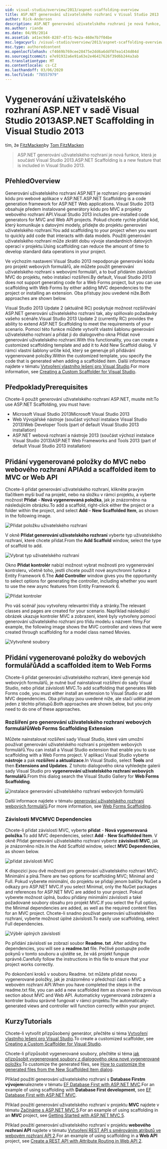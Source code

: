 ```yaml
---
uid: visual-studio/overview/2013/aspnet-scaffolding-overview
title: ASP.NET generování uživatelského rozhraní v Visual Studio 2013 | Microsoft Docs
author: Rick-Anderson
description: ASP.NET generování uživatelského rozhraní je nová funkce, která je součástí Visual Studio 2013.
ms.author: riande
ms.date: 04/09/2014
ms.assetid: a41ec9d4-8287-4f31-9e2a-460e7b7f04be
msc.legacyurl: /visual-studio/overview/2013/aspnet-scaffolding-overview
msc.type: authoredcontent
ms.openlocfilehash: cf4669b769cee28475e2dd6a6ddf07ea1434d04d
ms.sourcegitcommit: e7e91932a6e91a63e2e46417626f39d6b244a3ab
ms.translationtype: MT
ms.contentlocale: cs-CZ
ms.lasthandoff: 03/06/2020
ms.locfileid: "78557979"
---
```

# <a name="aspnet-scaffolding-in-visual-studio-2013"></a><span data-ttu-id="16a7e-103">Vygenerování uživatelského rozhraní ASP.NET v sadě Visual Studio 2013</span><span class="sxs-lookup"><span data-stu-id="16a7e-103">ASP.NET Scaffolding in Visual Studio 2013</span></span>

<span data-ttu-id="16a7e-104">tím, že [FitzMacken](https://github.com/tfitzmac)</span><span class="sxs-lookup"><span data-stu-id="16a7e-104">by [Tom FitzMacken](https://github.com/tfitzmac)</span></span>

> <span data-ttu-id="16a7e-105">ASP.NET generování uživatelského rozhraní je nová funkce, která je součástí Visual Studio 2013.</span><span class="sxs-lookup"><span data-stu-id="16a7e-105">ASP.NET Scaffolding is a new feature that is included in Visual Studio 2013.</span></span>

## <a name="overview"></a><span data-ttu-id="16a7e-106">Přehled</span><span class="sxs-lookup"><span data-stu-id="16a7e-106">Overview</span></span>

<span data-ttu-id="16a7e-107">Generování uživatelského rozhraní ASP.NET je rozhraní pro generování kódu pro webové aplikace v ASP.NET.</span><span class="sxs-lookup"><span data-stu-id="16a7e-107">ASP.NET Scaffolding is a code generation framework for ASP.NET Web applications.</span></span> <span data-ttu-id="16a7e-108">Visual Studio 2013 obsahuje předem instalované generátory kódu pro MVC a projekty webového rozhraní API.</span><span class="sxs-lookup"><span data-stu-id="16a7e-108">Visual Studio 2013 includes pre-installed code generators for MVC and Web API projects.</span></span> <span data-ttu-id="16a7e-109">Pokud chcete rychle přidat kód, který komunikuje s datovými modely, přidejte do projektu generování uživatelského rozhraní.</span><span class="sxs-lookup"><span data-stu-id="16a7e-109">You add scaffolding to your project when you want to quickly add code that interacts with data models.</span></span> <span data-ttu-id="16a7e-110">Použití generování uživatelského rozhraní může zkrátit dobu vývoje standardních datových operací v projektu.</span><span class="sxs-lookup"><span data-stu-id="16a7e-110">Using scaffolding can reduce the amount of time to develop standard data operations in your project.</span></span>

<span data-ttu-id="16a7e-111">Ve výchozím nastavení Visual Studio 2013 nepodporuje generování kódu pro projekt webových formulářů, ale můžete použít generování uživatelského rozhraní s webovými formuláři, a to buď přidáním závislosti MVC do projektu, nebo instalací rozšíření.</span><span class="sxs-lookup"><span data-stu-id="16a7e-111">By default, Visual Studio 2013 does not support generating code for a Web Forms project, but you can use scaffolding with Web Forms by either adding MVC dependencies to the project or installing an extension.</span></span> <span data-ttu-id="16a7e-112">Oba přístupy jsou uvedené níže.</span><span class="sxs-lookup"><span data-stu-id="16a7e-112">Both approaches are shown below.</span></span>

<span data-ttu-id="16a7e-113">Visual Studio 2013 Update 2 (aktuálně RC) poskytuje možnost rozšiřování ASP.NET generování uživatelského rozhraní tak, aby splňovalo požadavky vašeho scénáře.</span><span class="sxs-lookup"><span data-stu-id="16a7e-113">Visual Studio 2013 Update 2 (currently RC) provides the ability to extend ASP.NET Scaffolding to meet the requirements of your scenario.</span></span> <span data-ttu-id="16a7e-114">Pomocí této funkce můžete vytvořit vlastní šablonu generování uživatelského rozhraní a přidat ji do dialogového okna Přidat nové generování uživatelského rozhraní.</span><span class="sxs-lookup"><span data-stu-id="16a7e-114">With this functionality, you can create a customized scaffolding template and add it to Add New Scaffold dialog.</span></span> <span data-ttu-id="16a7e-115">V rámci vlastní šablony určíte kód, který se generuje při přidávání vygenerované položky.</span><span class="sxs-lookup"><span data-stu-id="16a7e-115">Within the customized template, you specify the code that is generated when adding a scaffolded item.</span></span> <span data-ttu-id="16a7e-116">Další informace najdete v tématu [Vytvoření vlastního lešení pro Visual Studio](https://go.microsoft.com/fwlink/p/?LinkId=395029).</span><span class="sxs-lookup"><span data-stu-id="16a7e-116">For more information, see [Creating a Custom Scaffolder for Visual Studio](https://go.microsoft.com/fwlink/p/?LinkId=395029).</span></span>

## <a name="prerequisites"></a><span data-ttu-id="16a7e-117">Předpoklady</span><span class="sxs-lookup"><span data-stu-id="16a7e-117">Prerequisites</span></span>

<span data-ttu-id="16a7e-118">Chcete-li použít generování uživatelského rozhraní ASP.NET, musíte mít:</span><span class="sxs-lookup"><span data-stu-id="16a7e-118">To use ASP.NET Scaffolding, you must have:</span></span>

- <span data-ttu-id="16a7e-119">Microsoft Visual Studio 2013</span><span class="sxs-lookup"><span data-stu-id="16a7e-119">Microsoft Visual Studio 2013</span></span>
- <span data-ttu-id="16a7e-120">Web Vývojářské nástroje (součást výchozí instalace Visual Studio 2013)</span><span class="sxs-lookup"><span data-stu-id="16a7e-120">Web Developer Tools (part of default Visual Studio 2013 installation)</span></span>
- <span data-ttu-id="16a7e-121">ASP.NET webová rozhraní a nástroje 2013 (součást výchozí instalace Visual Studio 2013)</span><span class="sxs-lookup"><span data-stu-id="16a7e-121">ASP.NET Web Frameworks and Tools 2013 (part of default Visual Studio 2013 installation)</span></span>

## <a name="add-a-scaffolded-item-to-mvc-or-web-api"></a><span data-ttu-id="16a7e-122">Přidání vygenerované položky do MVC nebo webového rozhraní API</span><span class="sxs-lookup"><span data-stu-id="16a7e-122">Add a scaffolded item to MVC or Web API</span></span>

<span data-ttu-id="16a7e-123">Chcete-li přidat generování uživatelského rozhraní, klikněte pravým tlačítkem myši buď na projekt, nebo na složku v rámci projektu, a vyberte možnost **Přidat** – **Nová vygenerovaná položka**, jak je znázorněno na následujícím obrázku.</span><span class="sxs-lookup"><span data-stu-id="16a7e-123">To add a scaffold, right-click either the project or a folder within the project, and select **Add** – **New Scaffolded Item**, as shown in the following image.</span></span>

![Přidat položku uživatelského rozhraní](aspnet-scaffolding-overview/_static/image1.png)

<span data-ttu-id="16a7e-125">V okně **Přidat generování uživatelského rozhraní** vyberte typ uživatelského rozhraní, které chcete přidat.</span><span class="sxs-lookup"><span data-stu-id="16a7e-125">From the **Add Scaffold** window, select the type of scaffold to add.</span></span>

![Vybrat typ uživatelského rozhraní](aspnet-scaffolding-overview/_static/image2.png)

<span data-ttu-id="16a7e-127">Okno **Přidat kontrolér** nabízí možnost vybrat možnosti pro vygenerování kontroleru, včetně toho, jestli chcete použít nové asynchronní funkce z Entity Framework 6.</span><span class="sxs-lookup"><span data-stu-id="16a7e-127">The **Add Controller** window gives you the opportunity to select options for generating the controller, including whether you want to use the new async features from Entity Framework 6.</span></span>

![Přidat kontroler](aspnet-scaffolding-overview/_static/image3.png)

<span data-ttu-id="16a7e-129">Pro váš scénář jsou vytvořeny relevantní třídy a stránky.</span><span class="sxs-lookup"><span data-stu-id="16a7e-129">The relevant classes and pages are created for your scenario.</span></span> <span data-ttu-id="16a7e-130">Například následující obrázek ukazuje kontroler MVC a zobrazení, které byly vytvořeny pomocí generování uživatelského rozhraní pro třídu modelu s názvem filmy.</span><span class="sxs-lookup"><span data-stu-id="16a7e-130">For example, the following image shows the MVC controller and views that were created through scaffolding for a model class named Movies.</span></span>

![Vytvořené soubory](aspnet-scaffolding-overview/_static/image4.png)

## <a name="add-a-scaffolded-item-to-web-forms"></a><span data-ttu-id="16a7e-132">Přidání vygenerované položky do webových formulářů</span><span class="sxs-lookup"><span data-stu-id="16a7e-132">Add a scaffolded item to Web Forms</span></span>

<span data-ttu-id="16a7e-133">Chcete-li přidat generování uživatelského rozhraní, které generuje kód webových formulářů, je nutné buď nainstalovat rozšíření do sady Visual Studio, nebo přidat závislosti MVC.</span><span class="sxs-lookup"><span data-stu-id="16a7e-133">To add scaffolding that generates Web Forms code, you must either install an extension to Visual Studio or add MVC dependencies.</span></span> <span data-ttu-id="16a7e-134">Oba přístupy jsou uvedené níže, ale stačí udělat jenom jeden z těchto přístupů.</span><span class="sxs-lookup"><span data-stu-id="16a7e-134">Both approaches are shown below, but you only need to do one of these approaches.</span></span>

### <a name="web-forms-scaffolding-extension"></a><span data-ttu-id="16a7e-135">Rozšíření pro generování uživatelského rozhraní webových formulářů</span><span class="sxs-lookup"><span data-stu-id="16a7e-135">Web Forms Scaffolding Extension</span></span>

<span data-ttu-id="16a7e-136">Můžete nainstalovat rozšíření sady Visual Studio, které vám umožní používat generování uživatelského rozhraní s projektem webových formulářů.</span><span class="sxs-lookup"><span data-stu-id="16a7e-136">You can install a Visual Studio extension that enable you to use scaffolding with a Web Forms project.</span></span> <span data-ttu-id="16a7e-137">V aplikaci Visual Studio vyberte **nástroje** a pak **rozšíření a aktualizace**.</span><span class="sxs-lookup"><span data-stu-id="16a7e-137">In Visual Studio, select **Tools** and then **Extensions and Updates**.</span></span> <span data-ttu-id="16a7e-138">Z tohoto dialogového okna vyhledejte galerii sady Visual Studio pro **vygenerování uživatelského rozhraní webových formulářů**.</span><span class="sxs-lookup"><span data-stu-id="16a7e-138">From this dialog search the Visual Studio Gallery for **Web Forms Scaffolding**.</span></span>

![instalace generování uživatelského rozhraní webových formulářů](aspnet-scaffolding-overview/_static/image5.png)

<span data-ttu-id="16a7e-140">Další informace najdete v tématu [generování uživatelského rozhraní webových formulářů](https://go.microsoft.com/fwlink/p/?LinkId=396478).</span><span class="sxs-lookup"><span data-stu-id="16a7e-140">For more information, see [Web Forms Scaffolding](https://go.microsoft.com/fwlink/p/?LinkId=396478).</span></span>

### <a name="mvc-dependencies"></a><span data-ttu-id="16a7e-141">Závislosti MVC</span><span class="sxs-lookup"><span data-stu-id="16a7e-141">MVC Dependencies</span></span>

<span data-ttu-id="16a7e-142">Chcete-li přidat závislosti MVC, vyberte **přidat** - **Nová vygenerovaná položka**.</span><span class="sxs-lookup"><span data-stu-id="16a7e-142">To add MVC dependencies, select **Add** - **New Scaffolded Item**.</span></span> <span data-ttu-id="16a7e-143">V okně Přidat generování uživatelského rozhraní vyberte **závislosti MVC**, jak je znázorněno níže.</span><span class="sxs-lookup"><span data-stu-id="16a7e-143">In the Add Scaffold window, select **MVC Dependencies**, as shown below.</span></span>

![přidat závislosti MVC](aspnet-scaffolding-overview/_static/image6.png)

<span data-ttu-id="16a7e-145">K dispozici jsou dvě možnosti pro generování uživatelského rozhraní MVC; Minimální a plná.</span><span class="sxs-lookup"><span data-stu-id="16a7e-145">There are two options for scaffolding MVC; Minimal and Full.</span></span> <span data-ttu-id="16a7e-146">Pokud vyberete minimální, do projektu se přidají jenom balíčky NuGet a odkazy pro ASP.NET MVC.</span><span class="sxs-lookup"><span data-stu-id="16a7e-146">If you select Minimal, only the NuGet packages and references for ASP.NET MVC are added to your project.</span></span> <span data-ttu-id="16a7e-147">Pokud vyberete možnost úplná, budou přidány minimální závislosti a také požadované soubory obsahu pro projekt MVC.</span><span class="sxs-lookup"><span data-stu-id="16a7e-147">If you select the Full option, the Minimal dependencies are added, as well as the required content files for an MVC project.</span></span> <span data-ttu-id="16a7e-148">Chcete-li snadno používat generování uživatelského rozhraní, vyberte možnost úplné závislosti.</span><span class="sxs-lookup"><span data-stu-id="16a7e-148">To easily use scaffolding, select Full dependencies.</span></span>

![Výběr úplných závislostí](aspnet-scaffolding-overview/_static/image7.png)

<span data-ttu-id="16a7e-150">Po přidání závislostí se zobrazí soubor **Readme. txt** .</span><span class="sxs-lookup"><span data-stu-id="16a7e-150">After adding the dependencies, you will see a **readme.txt** file.</span></span> <span data-ttu-id="16a7e-151">Pečlivě postupujte podle pokynů v tomto souboru a ujistěte se, že váš projekt funguje správně.</span><span class="sxs-lookup"><span data-stu-id="16a7e-151">Carefully follow the instructions in this file to ensure that your project works correctly.</span></span>

<span data-ttu-id="16a7e-152">Po dokončení kroků v souboru Readme. txt můžete přidat novou vygenerované položky, jak je znázorněno v předchozí části o MVC a webovém rozhraní API.</span><span class="sxs-lookup"><span data-stu-id="16a7e-152">When you have completed the steps in the readme.txt file, you can add a new scaffolded item as shown in the previous section about MVC and Web API.</span></span> <span data-ttu-id="16a7e-153">Automaticky vygenerovaná zobrazení a kontroler budou správně fungovat v rámci projektu.</span><span class="sxs-lookup"><span data-stu-id="16a7e-153">The automatically-generated views and controller will function correctly within your project.</span></span>

## <a name="tutorials"></a><span data-ttu-id="16a7e-154">Kurzy</span><span class="sxs-lookup"><span data-stu-id="16a7e-154">Tutorials</span></span>

<span data-ttu-id="16a7e-155">Chcete-li vytvořit přizpůsobený generátor, přečtěte si téma [Vytvoření vlastního lešení pro Visual Studio](https://go.microsoft.com/fwlink/p/?LinkId=395029).</span><span class="sxs-lookup"><span data-stu-id="16a7e-155">To create a customized scaffolder, see [Creating a Custom Scaffolder for Visual Studio](https://go.microsoft.com/fwlink/p/?LinkId=395029).</span></span>

<span data-ttu-id="16a7e-156">Chcete-li přizpůsobit vygenerované soubory, přečtěte si téma [jak přizpůsobit vygenerované soubory z dialogového okna nové vygenerované položky](https://blogs.msdn.com/b/webdev/archive/2013/12/26/how-to-customize-the-generated-files-from-the-new-scaffolded-item-dialog.aspx).</span><span class="sxs-lookup"><span data-stu-id="16a7e-156">To customize the generated files, see [How to customize the generated files from the New Scaffolded Item dialog](https://blogs.msdn.com/b/webdev/archive/2013/12/26/how-to-customize-the-generated-files-from-the-new-scaffolded-item-dialog.aspx).</span></span>

<span data-ttu-id="16a7e-157">Příklad použití generování uživatelského rozhraní s **Database Firstm vývojem**naleznete v tématu [EF Database First with ASP.NET MVC](../../../mvc/overview/getting-started/database-first-development/setting-up-database.md).</span><span class="sxs-lookup"><span data-stu-id="16a7e-157">For an example of using scaffolding with **Database First development**, see [EF Database First with ASP.NET MVC](../../../mvc/overview/getting-started/database-first-development/setting-up-database.md).</span></span>

<span data-ttu-id="16a7e-158">Příklad použití generování uživatelského rozhraní v projektu **MVC** najdete v tématu [Začínáme s ASP.NET MVC 5](../../../mvc/overview/getting-started/introduction/getting-started.md).</span><span class="sxs-lookup"><span data-stu-id="16a7e-158">For an example of using scaffolding in an **MVC** project, see [Getting Started with ASP.NET MVC 5](../../../mvc/overview/getting-started/introduction/getting-started.md).</span></span>

<span data-ttu-id="16a7e-159">Příklad použití generování uživatelského rozhraní v projektu **webového rozhraní API** najdete v tématu [Vytvoření REST API s směrováním atributů ve webovém rozhraní API 2](../../../web-api/overview/web-api-routing-and-actions/create-a-rest-api-with-attribute-routing.md).</span><span class="sxs-lookup"><span data-stu-id="16a7e-159">For an example of using scaffolding in a **Web API** project, see [Create a REST API with Attribute Routing in Web API 2](../../../web-api/overview/web-api-routing-and-actions/create-a-rest-api-with-attribute-routing.md).</span></span>
